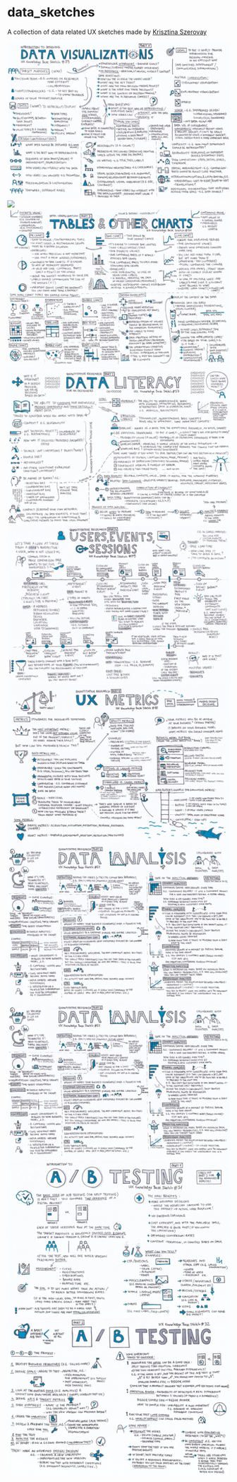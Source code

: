 # data_sketches
A collection of data related UX sketches made by [Krisztina Szerovay](https://uxknowledgebase.com)

![](Images/data_viz_p1.jpeg)
![](Images/data_viz_p2.png)
![](Images/data_viz_p3.jpeg)
![](Images/quant_research_p2.jpeg)
![](Images/quant_research_p4.jpeg)
![](Images/quant_research_p5.jpeg)
![](Images/quant_research_p6.jpeg)
![](Images/quant_research_p6.jpeg)
![](Images/ab_testing_p1.jpg)
![](Images/ab_testing_p2.jpg)
